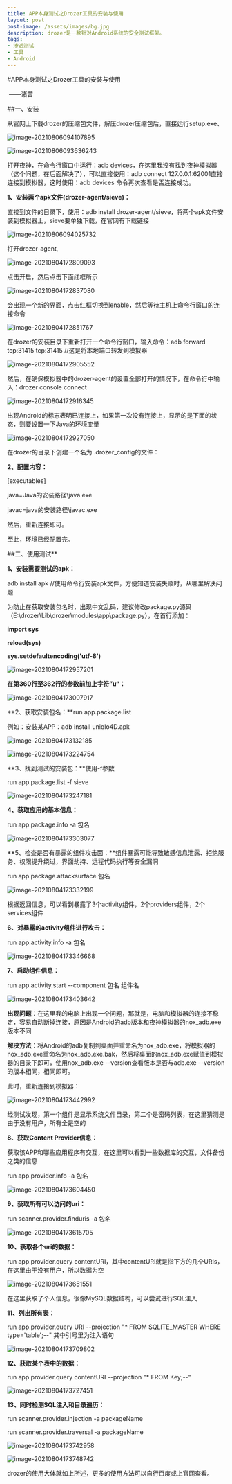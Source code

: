 ```yaml
---
title: APP本身测试之Drozer工具的安装与使用
layout: post
post-image: /assets/images/bg.jpg
description: drozer是一款针对Android系统的安全测试框架。
tags:
- 渗透测试
- 工具
- Android
---
```


#APP本身测试之Drozer工具的安装与使用    

​                                                                                                                       ——诸苦 

##一、安装

从官网上下载drozer的压缩包文件，解压drozer压缩包后，直接运行setup.exe、

![image-20210806094107895](/assets/images/20210806/1.png)

![image-20210806093636243](/assets/images/20210806/2.png)

打开夜神，在命令行窗口中运行：adb devices，在这里我没有找到夜神模拟器（这个问题，在后面解决了），可以直接使用：adb connect 127.0.0.1:62001直接连接到模拟器，这时使用：adb devices 命令再次查看是否连接成功。

**1、安装两个apk文件(drozer-agent/sieve)：**

直接到文件的目录下，使用：adb install drozer-agent/sieve，将两个apk文件安装到模拟器上，sieve要单独下载，在官网有下载链接

![image-20210806094025732](/assets/images/20210806/3.png)

打开drozer-agent,

![image-20210804172809093](/assets/images/20210806/4.png)

点击开启，然后点击下面红框所示

![image-20210804172837080](/assets/images/20210806/5.png)

会出现一个新的界面，点击红框切换到enable，然后等待主机上命令行窗口的连接命令

![image-20210804172851767](/assets/images/20210806/6.png)

在drozer的安装目录下重新打开一个命令行窗口，输入命令：adb forward tcp:31415 tcp:31415 //这是将本地端口转发到模拟器

![image-20210804172905552](/assets/images/20210806/7.png)

然后，在确保模拟器中的drozer-agent的设置全部打开的情况下，在命令行中输入：drozer console connect

![image-20210804172916345](/assets/images/20210806/8.png)

出现Android的标志表明已连接上，如果第一次没有连接上，显示的是下面的状态，则要设置一下Java的环境变量

![image-20210804172927050](/assets/images/20210806/9.png)

在drozer的目录下创建一个名为 .drozer_config的文件：

**2、配置内容：**

[executables]

java=Java的安装路径\java.exe

javac=java的安装路径\javac.exe

 

然后，重新连接即可。

至此，环境已经配置完。



##二、使用测试**

**1、安装需要测试的apk：**

adb install apk  //使用命令行安装apk文件，方便知道安装失败时，从哪里解决问题

为防止在获取安装包名时，出现中文乱码，建议修改package.py源码（E:\drozer\Lib\drozer\modules\app\package.py），在首行添加：

**import sys**

**reload(sys)**

**sys.setdefaultencoding('utf-8')**

![image-20210804172957201](/assets/images/20210806/10.png)

**在第360行至362行的参数前加上字符”u“：**

![image-20210804173007917](/assets/images/20210806/11.png)

**2、获取安装包名：**run app.package.list

例如：安装某APP：adb install uniqlo4D.apk

![image-20210804173132185](/assets/images/20210806/12.png)

![image-20210804173224754](/assets/images/20210806/13.png)

**3、找到测试的安装包：**使用-f参数

run app.package.list -f sieve

![image-20210804173247181](/assets/images/20210806/14.png)

**4、获取应用的基本信息：**

run app.package.info -a 包名

![image-20210804173303077](/assets/images/20210806/15.png)

**5、检查是否有暴露的组件攻击面：**组件暴露可能导致敏感信息泄露、拒绝服务、权限提升绕过，界面劫持、远程代码执行等安全漏洞

run app.package.attacksurface 包名

![image-20210804173332199](/assets/images/20210806/16.png)

根据返回信息，可以看到暴露了3个activity组件，2个providers组件，2个services组件

**6、对暴露的activity组件进行攻击：**

run app.activity.info -a 包名

![image-20210804173346668](/assets/images/20210806/17.png)

**7、启动组件信息：**

run app.activity.start --component 包名 组件名

![image-20210804173403642](/assets/images/20210806/18.png)

**出现问题**：在这里我的电脑上出现一个问题，那就是，电脑和模拟器的连接不稳定，容易自动断掉连接，原因是Android的adb版本和夜神模拟器的nox_adb.exe版本不同

**解决方法**：将Android的adb复制到桌面并重命名为nox_adb.exe，将模拟器的nox_adb.exe重命名为nox_adb.exe.bak，然后将桌面的nox_adb.exe赋值到模拟器的目录下即可，使用nox_adb.exe --version查看版本是否与adb.exe --version的版本相同，相同即可。

此时，重新连接到模拟器：

![image-20210804173442992](/assets/images/20210806/19.png)

经测试发现，第一个组件是显示系统文件目录，第二个是密码列表，在这里猜测是由于没有用户，所有全是空的

 **8、获取Content Provider信息：**

获取该APP和哪些应用程序有交互，在这里可以看到一些数据库的交互，文件备份之类的信息

run app.provider.info -a 包名

![image-20210804173604450](/assets/images/20210806/20.png)

**9、获取所有可以访问的uri：**

run scanner.provider.finduris -a 包名

![image-20210804173615705](/assets/images/20210806/21.png)

**10、获取各个uri的数据：**

run app.provider.query contentURI，其中contentURI就是指下方的几个URIs，在这里由于没有用户，所以数据为空

![image-20210804173651551](/assets/images/20210806/22.png)

在这里获取了个人信息，很像MySQL数据结构，可以尝试进行SQL注入

**11、列出所有表：**

run app.provider.query URI --projection "* FROM SQLITE_MASTER WHERE type='table';--"  其中引号里为注入语句

![image-20210804173709802](/assets/images/20210806/23.png)

**12、获取某个表中的数据：**

run app.provider.query contentURI --projection "* FROM Key;--"

![image-20210804173727451](/assets/images/20210806/24.png)

**13、同时检测SQL注入和目录遍历：**

run scanner.provider.injection -a packageName

run scanner.provider.traversal -a packageName

![image-20210804173742958](/assets/images/20210806/25.png)

![image-20210804173748742](/assets/images/20210806/26.png)

drozer的使用大体就如上所述，更多的使用方法可以自行百度或上官网查看。

